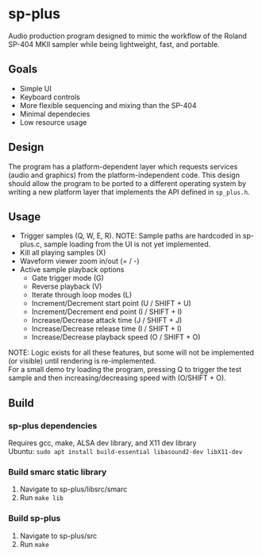 # sp-plus
Audio production program designed to mimic the workflow of the Roland SP-404 MKII sampler while being lightweight, fast, and portable.

## Goals
- Simple UI
- Keyboard controls
- More flexible sequencing and mixing than the SP-404
- Minimal dependecies
- Low resource usage

## Design
The program has a platform-dependent layer which requests services (audio and graphics) from the platform-independent code. This design should allow the program to be ported to a different operating system by writing a new platform layer that implements the API defined in `sp_plus.h`.

## Usage
- Trigger samples (Q, W, E, R). NOTE: Sample paths are hardcoded in sp-plus.c, sample loading from the UI is not yet implemented.
- Kill all playing samples (X)
- Waveform viewer zoom in/out (= / -)
- Active sample playback options
  - Gate trigger mode (G)
  - Reverse playback (V)
  - Iterate through loop modes (L)
  - Increment/Decrement start point (U / SHIFT + U)
  - Increment/Decrement end point (I / SHIFT + I)
  - Increase/Decrease attack time (J / SHIFT + J)
  - Increase/Decrease release time (I / SHIFT + I)
  - Increase/Decrease playback speed (O / SHIFT + O)

NOTE: Logic exists for all these features, but some will not be implemented (or visible) until rendering is re-implemented. \
For a small demo try loading the program, pressing Q to trigger the test sample and then increasing/decreasing speed with (O/SHIFT + O). 

## Build
### sp-plus dependencies
Requires gcc, make, ALSA dev library, and X11 dev library \
Ubuntu: `sudo apt install build-essential libasound2-dev libX11-dev`
### Build smarc static library
1. Navigate to sp-plus/libsrc/smarc
2. Run `make lib`
### Build sp-plus
1. Navigate to sp-plus/src
2. Run `make`
